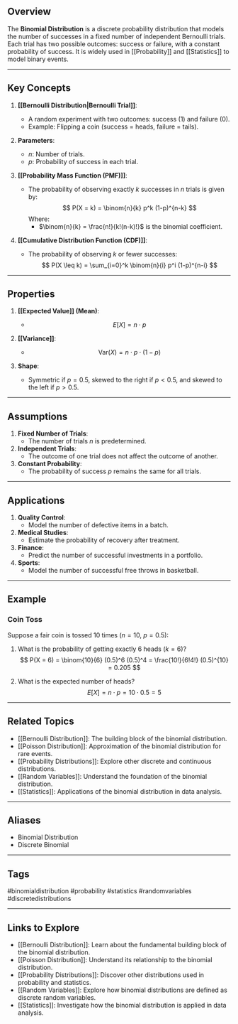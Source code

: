 ## Overview
The **Binomial Distribution** is a discrete probability distribution that models the number of successes in a fixed number of independent Bernoulli trials. Each trial has two possible outcomes: success or failure, with a constant probability of success. It is widely used in [[Probability]] and [[Statistics]] to model binary events.

---

## Key Concepts

1. **[[Bernoulli Distribution|Bernoulli Trial]]**:
   - A random experiment with two outcomes: success (1) and failure (0).
   - Example: Flipping a coin (success = heads, failure = tails).

2. **Parameters**:
   - $n$: Number of trials.
   - $p$: Probability of success in each trial.

3. **[[Probability Mass Function (PMF)]]**:
   - The probability of observing exactly $k$ successes in $n$ trials is given by:
     $$
     P(X = k) = \binom{n}{k} p^k (1-p)^{n-k}
     $$
     Where:
     - $\binom{n}{k} = \frac{n!}{k!(n-k)!}$ is the binomial coefficient.

4. **[[Cumulative Distribution Function (CDF)]]**:
   - The probability of observing $k$ or fewer successes:
     $$
     P(X \leq k) = \sum_{i=0}^k \binom{n}{i} p^i (1-p)^{n-i}
     $$

---

## Properties

1. **[[Expected Value]] (Mean)**:
   - $$
     E[X] = n \cdot p
     $$

2. **[[Variance]]**:
   - $$
     \text{Var}(X) = n \cdot p \cdot (1-p)
     $$

3. **Shape**:
   - Symmetric if $p = 0.5$, skewed to the right if $p < 0.5$, and skewed to the left if $p > 0.5$.

---

## Assumptions

1. **Fixed Number of Trials**:
   - The number of trials $n$ is predetermined.
2. **Independent Trials**:
   - The outcome of one trial does not affect the outcome of another.
3. **Constant Probability**:
   - The probability of success $p$ remains the same for all trials.

---

## Applications

1. **Quality Control**:
   - Model the number of defective items in a batch.
2. **Medical Studies**:
   - Estimate the probability of recovery after treatment.
3. **Finance**:
   - Predict the number of successful investments in a portfolio.
4. **Sports**:
   - Model the number of successful free throws in basketball.

---

## Example

### Coin Toss
Suppose a fair coin is tossed 10 times ($n = 10$, $p = 0.5$):
1. What is the probability of getting exactly 6 heads ($k = 6$)?
   $$
   P(X = 6) = \binom{10}{6} (0.5)^6 (0.5)^4 = \frac{10!}{6!4!} (0.5)^{10} = 0.205
   $$

2. What is the expected number of heads?
   $$
   E[X] = n \cdot p = 10 \cdot 0.5 = 5
   $$

---

## Related Topics

- [[Bernoulli Distribution]]: The building block of the binomial distribution.
- [[Poisson Distribution]]: Approximation of the binomial distribution for rare events.
- [[Probability Distributions]]: Explore other discrete and continuous distributions.
- [[Random Variables]]: Understand the foundation of the binomial distribution.
- [[Statistics]]: Applications of the binomial distribution in data analysis.

---

## Aliases
- Binomial Distribution
- Discrete Binomial

---

## Tags
#binomialdistribution #probability #statistics #randomvariables #discretedistributions

---

## Links to Explore
- [[Bernoulli Distribution]]: Learn about the fundamental building block of the binomial distribution.
- [[Poisson Distribution]]: Understand its relationship to the binomial distribution.
- [[Probability Distributions]]: Discover other distributions used in probability and statistics.
- [[Random Variables]]: Explore how binomial distributions are defined as discrete random variables.
- [[Statistics]]: Investigate how the binomial distribution is applied in data analysis.